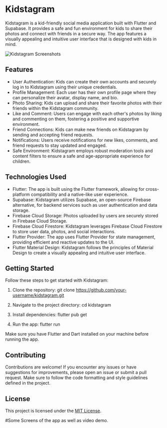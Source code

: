 # Kidstagram

Kidstagram is a kid-friendly social media application built with Flutter and Supabase. It provides a safe and fun environment for kids to share their photos and connect with friends in a secure way. The app features a visually appealing and intuitive user interface that is designed with kids in mind.

![Kidstagram Screenshots](screenshots.png)

## Features

- User Authentication: Kids can create their own accounts and securely log in to Kidstagram using their unique credentials.
- Profile Management: Each user has their own profile page where they can personalize their avatar, display name, and bio.
- Photo Sharing: Kids can upload and share their favorite photos with their friends within the Kidstagram community.
- Like and Comment: Users can engage with each other's photos by liking and commenting on them, fostering a positive and supportive environment.
- Friend Connections: Kids can make new friends on Kidstagram by sending and accepting friend requests.
- Notifications: Users receive notifications for new likes, comments, and friend requests to stay updated and engaged.
- Safe Environment: Kidstagram employs robust moderation tools and content filters to ensure a safe and age-appropriate experience for children.

## Technologies Used

- Flutter: The app is built using the Flutter framework, allowing for cross-platform compatibility and a native-like user experience.
- Supabase: Kidstagram utilizes Supabase, an open-source Firebase alternative, for backend services such as user authentication and data storage.
- Firebase Cloud Storage: Photos uploaded by users are securely stored in Firebase Cloud Storage.
- Firebase Cloud Firestore: Kidstagram leverages Firebase Cloud Firestore to store user data, photos, and social interactions.
- Flutter Provider: The app uses Flutter Provider for state management, providing efficient and reactive updates to the UI.
- Flutter Material Design: Kidstagram follows the principles of Material Design to create a visually appealing and intuitive user interface.

## Getting Started

Follow these steps to get started with Kidstagram:

1. Clone the repository:
git clone https://github.com/your-username/kidstagram.git

2. Navigate to the project directory:
cd kidstagram

3. Install dependencies:
flutter pub get

4. Run the app:
flutter run


Make sure you have Flutter and Dart installed on your machine before running the app.

## Contributing

Contributions are welcome! If you encounter any issues or have suggestions for improvements, please open an issue or submit a pull request. Make sure to follow the code formatting and style guidelines defined in the project.

## License

This project is licensed under the [MIT License](LICENSE).

#Some Screens of the app as well as video demo.



